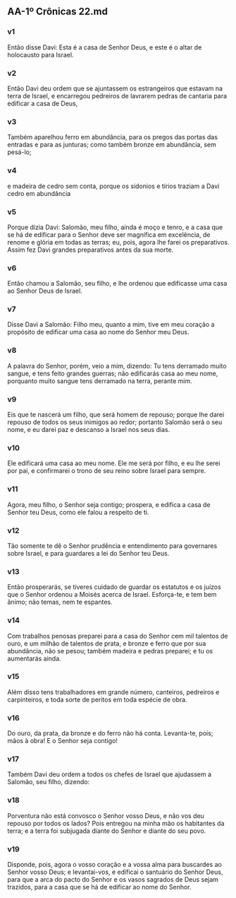 ## AA-1º Crônicas 22.md
### v1
 Então disse Davi: Esta é a casa de Senhor Deus, e este é o altar de holocausto para Israel.
### v2
 Então Davi deu ordem que se ajuntassem os estrangeiros que estavam na terra de Israel, e encarregou pedreiros de lavrarem pedras de cantaria para edificar a casa de Deus,
### v3
 Também aparelhou ferro em abundância, para os pregos das portas das entradas e para as junturas; como também bronze em abundância, sem pesá-lo;
### v4
 e madeira de cedro sem conta, porque os sidonios e tírios traziam a Davi cedro em abundância
### v5
 Porque dizia Davi: Salomão, meu filho, ainda é moço e tenro, e a casa que se há de edificar para o Senhor deve ser magnífica em excelência, de renome e glória em todas as terras; eu, pois, agora lhe farei os preparativos. Assim fez Davi grandes preparativos antes da sua morte.
### v6
 Então chamou a Salomão, seu filho, e lhe ordenou que edificasse uma casa ao Senhor Deus de Israel.
### v7
 Disse Davi a Salomão: Filho meu, quanto a mim, tive em meu coração a propósito de edificar uma casa ao nome do Senhor meu Deus.
### v8
 A palavra do Senhor, porém, veio a mim, dizendo: Tu tens derramado muito sangue, e tens feito grandes guerras; não edificarás casa ao meu nome, porquanto muito sangue tens derramado na terra, perante mim.
### v9
 Eis que te nascerá um filho, que será homem de repouso; porque lhe darei repouso de todos os seus inimigos ao redor; portanto Salomão será o seu nome, e eu darei paz e descanso a Israel nos seus dias.
### v10
 Ele edificará uma casa ao meu nome. Ele me será por filho, e eu lhe serei por pai, e confirmarei o trono de seu reino sobre Israel para sempre.
### v11
 Agora, meu filho, o Senhor seja contigo; prospera, e edifica a casa de Senhor teu Deus, como ele falou a respeito de ti.
### v12
 Tão somente te dê o Senhor prudência e entendimento para governares sobre Israel, e para guardares a lei do Senhor teu Deus.
### v13
 Então prosperarás, se tiveres cuidado de guardar os estatutos e os juízos que o Senhor ordenou a Moisés acerca de Israel. Esforça-te, e tem bem ânimo; não temas, nem te espantes.
### v14
 Com trabalhos penosas preparei para a casa do Senhor cem mil talentos de ouro, e um milhão de talentos de prata, e bronze e ferro que por sua abundância, não se pesou; também madeira e pedras preparei; e tu os aumentarás ainda.
### v15
 Além disso tens trabalhadores em grande número, canteiros, pedreiros e carpinteiros, e toda sorte de peritos em toda espécie de obra.
### v16
 Do ouro, da prata, da bronze e do ferro não há conta. Levanta-te, pois; mãos à obra! E o Senhor seja contigo!
### v17
 Também Davi deu ordem a todos os chefes de Israel que ajudassem a Salomão, seu filho, dizendo:
### v18
 Porventura não está convosco o Senhor vosso Deus, e não vos deu repouso por todos os lados? Pois entregou na minha mão os habitantes da terra; e a terra foi subjugada diante do Senhor e diante do seu povo.
### v19
 Disponde, pois, agora o vosso coração e a vossa alma para buscardes ao Senhor vosso Deus; e levantai-vos, e edificai o santuário do Senhor Deus, para que a arca do pacto do Senhor e os vasos sagrados de Deus sejam trazidos, para a casa que se há de edificar ao nome do Senhor.

